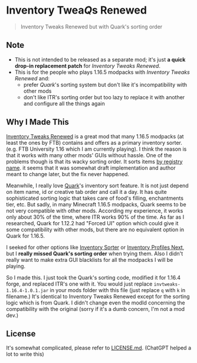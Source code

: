 # Inventory Twea*Q*s Renewed

> Inventory Tweaks Renewed but with Quark's sorting order

## Note

- This is not intended to be released as a separate mod; it's just **a quick drop-in replacement patch** for *Inventory Tweaks Renewed*.
- This is for the people who plays 1.16.5 modpacks with *Inventory Tweaks Renewed* and:
  - prefer *Quark*'s sorting system but don't like it's incompatibility with other mods
  - don't like ITR's sorting order but too lazy to replace it with another and configure all the things again

## Why I Made This

[Inventory Tweaks Renewed](https://www.curseforge.com/minecraft/mc-mods/inventory-tweaks-renewed)
is a great mod that many 1.16.5 modpacks (at least the ones by FTB) contains and offers as a primary inventory sorter.
(e.g. FTB University 1.16 which I am currently playing).
I think the reason is that it works with many other mods' GUIs without hassle.
One of the problems though is that its wacky sorting order.
It sorts items [by registry name](https://www.reddit.com/r/feedthebeast/comments/ej3rm2/comment/fcx9yar).
it seems that it was somewhat draft implementation and author meant to change later, but the fix never happened.

Meanwhile, I really love [Quark](https://quarkmod.net)'s inventory sort feature.
It is not just depend on item name, id or creative tab order and call it a day.
It has quite sophisticated sorting logic that takes care of food's filling, enchantments tier, etc.
But sadly, in many Minecraft 1.16.5 modpacks, Quark seems to be not very compatible with other mods.
According my experience, it works only about 30% of the time, where ITR works 90% of the time.
As far as I researched, Quark for 1.12.2 had "Forced UI" option which could give it some compatibility with other mods,
but there are no equivalent option in Quark for 1.16.5.

I seeked for other options like [Inventory Sorter](https://www.curseforge.com/minecraft/mc-mods/inventory-sorter)
or [Inventory Profiles Next](https://www.curseforge.com/minecraft/mc-mods/inventory-profiles-next),
but I **really missed Quark's sorting order** when trying them.
Also I didn't really want to make extra GUI blacklists for all the modpacks I will be playing.

So I made this. I just took the Quark's sorting code, modified it for 1.16.4 forge, and replaced ITR's one with it.
You would just replace `invtweaks-1.16.4-1.0.1.jar` in your mods folder with this file (just replace `q` with `k` in filename.)
It's identical to Inventory Tweaks Renewed except for the sorting logic which is from Quark.
I didn't change even the modId concerning the compatibility with the original (sorry if it's a dumb concern, I'm not a mod dev.)

## License

It's somewhat complicated, please refer to [LICENSE.md](LICENSE.md). (ChatGPT helped a lot to write this)
